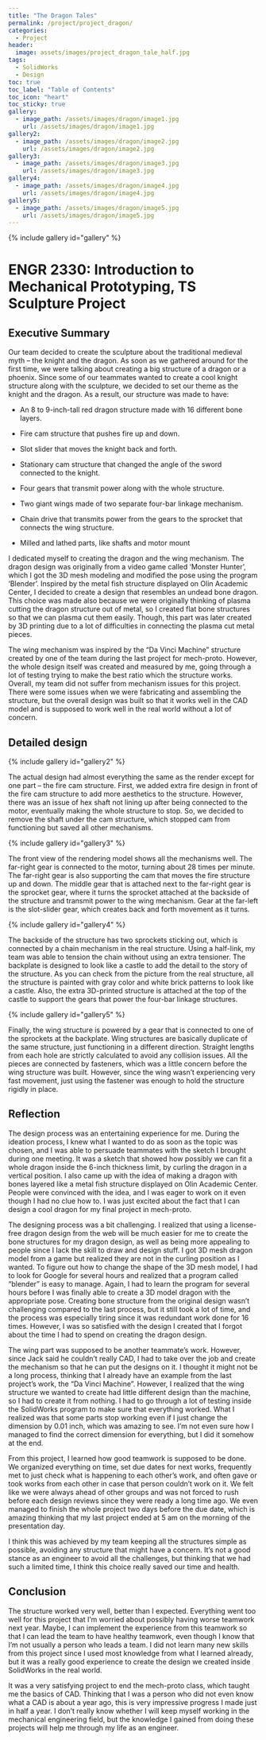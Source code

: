 ```yaml
---
title: "The Dragon Tales"
permalink: /project/project_dragon/
categories:
  - Project
header:
  image: assets/images/project_dragon_tale_half.jpg
tags:
  - SolidWorks
  - Design
toc: true
toc_label: "Table of Contents"
toc_icon: "heart"
toc_sticky: true
gallery:
  - image_path: /assets/images/dragon/image1.jpg
    url: /assets/images/dragon/image1.jpg
gallery2:
  - image_path: /assets/images/dragon/image2.jpg
    url: /assets/images/dragon/image2.jpg
gallery3:
  - image_path: /assets/images/dragon/image3.jpg
    url: /assets/images/dragon/image3.jpg
gallery4:
  - image_path: /assets/images/dragon/image4.jpg
    url: /assets/images/dragon/image4.jpg
gallery5:
  - image_path: /assets/images/dragon/image5.jpg
    url: /assets/images/dragon/image5.jpg
---
```


{% include gallery id="gallery" %}

# ENGR 2330: Introduction to Mechanical Prototyping, TS Sculpture Project

## Executive Summary

Our team decided to create the sculpture about the traditional medieval myth – the knight and the dragon. As soon as we gathered around for the first time, we were talking about creating a big structure of a dragon or a phoenix. Since some of our teammates wanted to create a cool knight structure along with the sculpture, we decided to set our theme as the knight and the dragon. As a result, our structure was made to have:

-   An 8 to 9-inch-tall red dragon structure made with 16 different bone layers.

-   Fire cam structure that pushes fire up and down.

-   Slot slider that moves the knight back and forth.

-   Stationary cam structure that changed the angle of the sword connected to the knight.

-   Four gears that transmit power along with the whole structure.

-   Two giant wings made of two separate four-bar linkage mechanism.

-   Chain drive that transmits power from the gears to the sprocket that connects the wing structure.

-   Milled and lathed parts, like shafts and motor mount

I dedicated myself to creating the dragon and the wing mechanism. The dragon design was originally from a video game called ‘Monster Hunter’, which I got the 3D mesh modeling and modified the pose using the program ‘Blender’. Inspired by the metal fish structure displayed on Olin Academic Center, I decided to create a design that resembles an undead bone dragon. This choice was made also because we were originally thinking of plasma cutting the dragon structure out of metal, so I created flat bone structures so that we can plasma cut them easily. Though, this part was later created by 3D printing due to a lot of difficulties in connecting the plasma cut metal pieces. 

The wing mechanism was inspired by the “Da Vinci Machine” structure created by one of the team during the last project for mech-proto. However, the whole design itself was created and measured by me, going through a lot of testing trying to make the best ratio which the structure works. Overall, my team did not suffer from mechanism issues for this project. There were some issues when we were fabricating and assembling the structure, but the overall design was built so that it works well in the CAD model and is supposed to work well in the real world without a lot of concern.

## Detailed design

{% include gallery id="gallery2" %}

The actual design had almost everything the same as the render except for one part – the fire cam structure. First, we added extra fire design in front of the fire cam structure to add more aesthetics to the structure. However, there was an issue of hex shaft not lining up after being connected to the motor, eventually making the whole structure to stop. So, we decided to remove the shaft under the cam structure, which stopped cam from functioning but saved all other mechanisms. 

{% include gallery id="gallery3" %}

The front view of the rendering model shows all the mechanisms well. The far-right gear is connected to the motor, turning about 28 times per minute. The far-right gear is also supporting the cam that moves the fire structure up and down. The middle gear that is attached next to the far-right gear is the sprocket gear, where it turns the sprocket attached at the backside of the structure and transmit power to the wing mechanism. Gear at the far-left is the slot-slider gear, which creates back and forth movement as it turns. 

{% include gallery id="gallery4" %}

The backside of the structure has two sprockets sticking out, which is connected by a chain mechanism in the real structure. Using a half-link, my team was able to tension the chain without using an extra tensioner. The backplate is designed to look like a castle to add the detail to the story of the structure. As you can check from the picture from the real structure, all the structure is painted with gray color and white brick patterns to look like a castle. Also, the extra 3D-printed structure is attached at the top of the castle to support the gears that power the four-bar linkage structures.

{% include gallery id="gallery5" %}

Finally, the wing structure is powered by a gear that is connected to one of the sprockets at the backplate. Wing structures are basically duplicate of the same structure, just functioning in a different direction. Straight lengths from each hole are strictly calculated to avoid any collision issues. All the pieces are connected by fasteners, which was a little concern before the wing structure was built. However, since the wing wasn’t experiencing very fast movement, just using the fastener was enough to hold the structure rigidly in place.

## Reflection

The design process was an entertaining experience for me. During the ideation process, I knew what I wanted to do as soon as the topic was chosen, and I was able to persuade teammates with the sketch I brought during one meeting. It was a sketch that showed how possibly we can fit a whole dragon inside the 6-inch thickness limit, by curling the dragon in a vertical position. I also came up with the idea of making a dragon with bones layered like a metal fish structure displayed on Olin Academic Center. People were convinced with the idea, and I was eager to work on it even though I had no clue how to. I was just excited about the fact that I can design a cool dragon for my final project in mech-proto. 

The designing process was a bit challenging. I realized that using a license-free dragon design from the web will be much easier for me to create the bone structures for my dragon design, as well as being more appealing to people since I lack the skill to draw and design stuff. I got 3D mesh dragon model from a game but realized they are not in the curling position as I wanted. To figure out how to change the shape of the 3D mesh model, I had to look for Google for several hours and realized that a program called “blender” is easy to manage. Again, I had to learn the program for several hours before I was finally able to create a 3D model dragon with the appropriate pose. Creating bone structure from the original design wasn’t challenging compared to the last process, but it still took a lot of time, and the process was especially tiring since it was redundant work done for 16 times. However, I was so satisfied with the design I created that I forgot about the time I had to spend on creating the dragon design.

The wing part was supposed to be another teammate’s work. However, since Jack said he couldn’t really CAD, I had to take over the job and create the mechanism so that he can put the designs on it. I thought it might not be a long process, thinking that I already have an example from the last project’s work, the “Da Vinci Machine”. However, I realized that the wing structure we wanted to create had little different design than the machine, so I had to create it from nothing. I had to go through a lot of testing inside the SolidWorks program to make sure that everything worked. What I realized was that some parts stop working even if I just change the dimension by 0.01 inch, which was amazing to see. I’m not even sure how I managed to find the correct dimension for everything, but I did it somehow at the end. 

From this project, I learned how good teamwork is supposed to be done. We organized everything on time, set due dates for next works, frequently met to just check what is happening to each other’s work, and often gave or took works from each other in case that person couldn’t work on it. We felt like we were always ahead of other groups and was not forced to rush before each design reviews since they were ready a long time ago. We even managed to finish the whole project two days before the due date, which is amazing thinking that my last project ended at 5 am on the morning of the presentation day. 

I think this was achieved by my team keeping all the structures simple as possible, avoiding any structure that might have a concern. It’s not a good stance as an engineer to avoid all the challenges, but thinking that we had such a limited time, I think this choice really saved our time and health. 

## Conclusion

The structure worked very well, better than I expected. Everything went too well for this project that I’m worried about possibly having worse teamwork next year. Maybe, I can implement the experience from this teamwork so that I can lead the team to have healthy teamwork, even though I know that I’m not usually a person who leads a team. I did not learn many new skills from this project since I used most knowledge from what I learned already, but it was a really good experience to create the design we created inside SolidWorks in the real world. 

It was a very satisfying project to end the mech-proto class, which taught me the basics of CAD. Thinking that I was a person who did not even know what a CAD is about a year ago, this is very impressive progress I made just in half a year. I don’t really know whether I will keep myself working in the mechanical engineering field, but the knowledge I gained from doing these projects will help me through my life as an engineer. 
